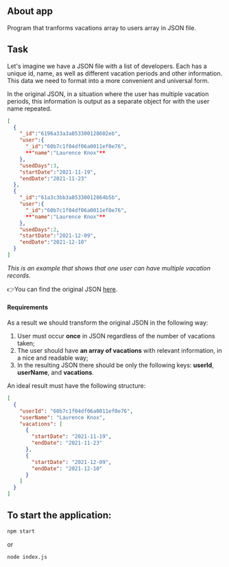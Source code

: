 ## About app

Program that tranforms vacations array to users array in JSON file.

## Task

Let's imagine we have a JSON file with a list of developers. Each has a unique id, name, as well as different vacation periods and other information. This data we need to format into a more convenient and universal form.

In the original JSON, in a situation where the user has multiple vacation periods, this information is output as a separate object for with the user name repeated.

```json
[
  {
    "_id":"6196a33a3a853300128602eb",
    "user":{
      "_id":"60b7c1f04df06a0011ef0e76",
      **"name":"Laurence Knox"**
    },
    "usedDays":3,
    "startDate":"2021-11-19",
    "endDate":"2021-11-23"
  },
  {
    "_id":"61a3c3bb3a85330012864b5b",
    "user":{
      "_id":"60b7c1f04df06a0011ef0e76",
      **"name":"Laurence Knox"**
    },
    "usedDays":2,
    "startDate":"2021-12-09",
    "endDate":"2021-12-10"
  }
]
```

_This is an example that shows that one user can have multiple vacation records._

👉You can find the original JSON [here](https://jsonbase.com/sls-team/vacations).

#### Requirements

As a result we should transform the original JSON in the following way:

1.  User must occur **once** in JSON regardless of the number of vacations taken;
2.  The user should have **an array of vacations** with relevant information, in a nice and readable way;
3.  In the resulting JSON there should be only the following keys: **userId**, **userName**, and **vacations**.

An ideal result must have the following structure:

```json
[
  {
    "userId": "60b7c1f04df06a0011ef0e76",
    "userName": "Laurence Knox",
    "vacations": [
      {
        "startDate": "2021-11-19",
        "endDate": "2021-11-23"
      },
      {
        "startDate": "2021-12-09",
        "endDate": "2021-12-10"
      }
    ]
  }
]
```

## To start the application:

```bash
npm start
```

or

```bash
node index.js
```
